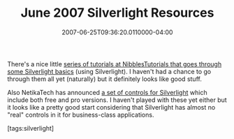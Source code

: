 ﻿---
title: June 2007 Silverlight Resources
date: "2007-06-25T09:36:20.0110000-04:00"
description: There's a nice little [series of tutorials at NibblesTutorials that
featuredImage: img/june-2007-silverlight-resources-featured.png
---

There's a nice little [series of tutorials at NibblesTutorials that goes through some Silverlight basics](http://www.nibblestutorials.net/) (using Silverlight). I haven't had a chance to go through them all yet (naturally) but it definitely looks like good stuff.

Also NetikaTech has announced [a set of controls for Silverlight](http://www.netikatech.com/products) which include both free and pro versions. I haven't played with these yet either but it looks like a pretty good start considering that Silverlight has almost no "real" controls in it for business-class applications.

\[tags:silverlight]

